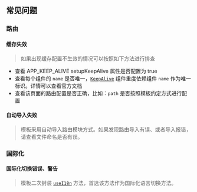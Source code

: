 ## 常见问题

### 路由

#### 缓存失效

> 如果出现缓存配置不生效的情况可以按照如下方法进行排查

- 查看 APP_KEEP_ALIVE setupKeepAlive 属性是否配置为 true
- 查看每个组件的 `name` 是否唯一，[`KeepAlive`](https://cn.vuejs.org/guide/built-ins/keep-alive.html) 组件重度依赖组件 `name` 作为唯一标识。详情可以查看官方文档
- 查看该页面的路由配置是否正确，比如：`path` 是否按照模板约定方式进行配置

#### 自动导入失败

> 模板采用自动导入路由模块方式。如果发现路由导入有误、或者导入报错，请查看文件命名是否有误。

### 国际化

#### 国际化切换错误、警告

> 模板二次封装 [`useI18n`](https://github.com/XiaoDaiGua-Ray/ray-template/blob/main/src/locales/useI18n.ts) 方法，首选该方法作为国际化语言切换方法。
